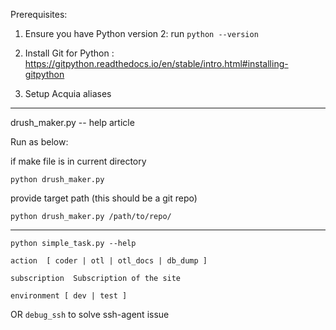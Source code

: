 Prerequisites:

1.  Ensure you have Python version 2: run `python --version`

2.  Install Git for Python :
https://gitpython.readthedocs.io/en/stable/intro.html#installing-gitpython

3.  Setup Acquia aliases

------------

drush_maker.py -- help article 
 
 
 Run as below: 
 
 if make file is in current directory 
 
 `python drush_maker.py` 
 
 provide target path (this should be a git repo)
 
 `python drush_maker.py /path/to/repo/` 
 
 ------------
 
 `python simple_task.py --help`
 
 
`action  [ coder | otl | otl_docs | db_dump ]`

`subscription  Subscription of the site`

`environment [ dev | test ]`

OR `debug_ssh` to solve ssh-agent issue
